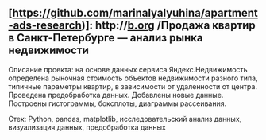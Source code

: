 ## [https://github.com/marinalyalyuhina/apartment-ads-research)]: http://[b.org](https://github.com/marinalyalyuhina/apartment-ads-research) /Продажа квартир в Санкт-Петербурге — анализ рынка недвижимости
Описание проекта: на основе данных сервиса Яндекс.Недвижимость определена рыночная стоимость
объектов недвижимости разного типа, типичные параметры квартир, в зависимости от
удаленности от центра. Проведена предобработка данных. Добавлены новые данные.
Построены гистограммы, боксплоты, диаграммы рассеивания.

Стек: Python, pandas, matplotlib, исследовательский анализ данных, визуализация данных, предобработка данных
